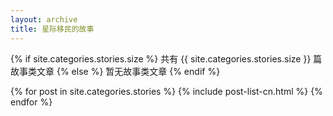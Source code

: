 ```yaml
---
layout: archive
title: 星际移民的故事
---
```







{% if site.categories.stories.size %}
共有 {{ site.categories.stories.size }} 篇故事类文章
		{% else %}
暂无故事类文章
		{% endif %}

<div class="tiles">
{% for post in site.categories.stories %}
	{% include post-list-cn.html %}
{% endfor %}
</div><!-- /.tiles -->